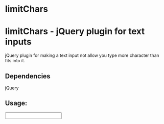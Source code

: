 limitChars
==========

# limitChars -  jQuery plugin for text inputs

jQuery plugin for making a text input not allow you type more character than fits into it.

## Dependencies

jQuery

## Usage: 

  <input id="limited-input" type="text"/>
  
  <script type="text/javascript" src="https://ajax.googleapis.com/ajax/libs/jquery/1.9.1/jquery.min.js"></script>
  <script type="text/javascript" src="jquery.limitChars.js"></script>
  <script type="text/javascript">
    $('#limited-input').limitChars();
  </script>
